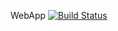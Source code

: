 WebApp
[![Build Status](https://dev.azure.com/ClouddeploySpace/DevProject/_apis/build/status%2FClouddeploy-space.webapp%20(7)?branchName=main)](https://dev.azure.com/ClouddeploySpace/DevProject/_build/latest?definitionId=7&branchName=main)
